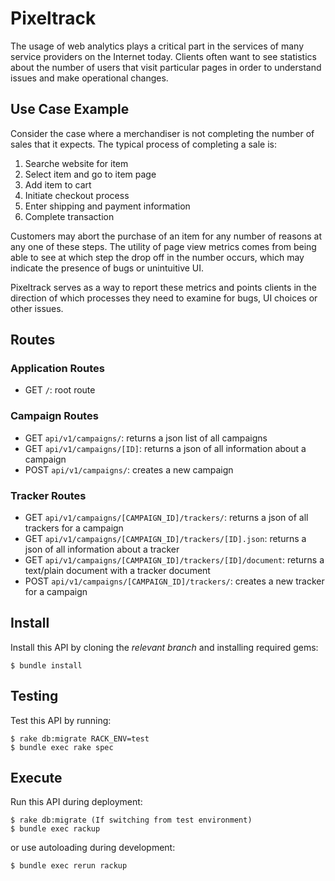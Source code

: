 # Pixeltrack

The usage of web analytics plays a critical part in the services of many
service providers on the Internet today. Clients often want to see statistics
about the number of users that visit particular pages in order to understand issues
and make operational changes.

## Use Case Example

Consider the case where a merchandiser is not completing the number of sales
that it expects. The typical process of completing a sale is:

1. Searche website for item
2. Select item and go to item page
3. Add item to cart
4. Initiate checkout process
5. Enter shipping and payment information
6. Complete transaction

Customers may abort the purchase of an item for any number of reasons at any one
of these steps. The utility of page view metrics comes from being able to see
at which step the drop off in the number occurs, which may indicate the presence
of bugs or unintuitive UI.

Pixeltrack serves as a way to report these metrics and points clients in the
direction of which processes they need to examine for bugs, UI choices or other
issues.

## Routes

### Application Routes
- GET `/`: root route

### Campaign Routes
- GET `api/v1/campaigns/`: returns a json list of all campaigns
- GET `api/v1/campaigns/[ID]`: returns a json of all information about a campaign
- POST `api/v1/campaigns/`: creates a new campaign

### Tracker Routes
- GET `api/v1/campaigns/[CAMPAIGN_ID]/trackers/`: returns a json of all trackers for a campaign
- GET `api/v1/campaigns/[CAMPAIGN_ID]/trackers/[ID].json`: returns a json of all information about a tracker
- GET `api/v1/campaigns/[CAMPAIGN_ID]/trackers/[ID]/document`: returns a text/plain document with a tracker document
- POST `api/v1/campaigns/[CAMPAIGN_ID]/trackers/`: creates a new tracker for a campaign

## Install

Install this API by cloning the *relevant branch* and installing required gems:

    $ bundle install

## Testing

Test this API by running:

    $ rake db:migrate RACK_ENV=test
    $ bundle exec rake spec

## Execute

Run this API during deployment:

    $ rake db:migrate (If switching from test environment)
    $ bundle exec rackup

or use autoloading during development:

    $ bundle exec rerun rackup
